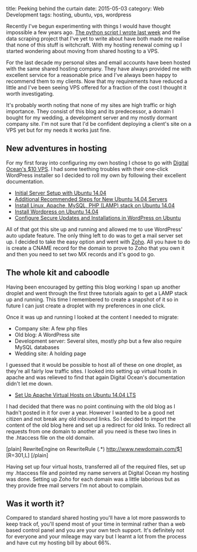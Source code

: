 title: Peeking behind the curtain
date: 2015-05-03
category: Web Development
tags: hosting, ubuntu, vps, wordpress

Recently I've begun experimenting with things I would have thought impossible a few years ago. [The python script I wrote last week](/over-engineering-firstworldproblems/) and the data scraping project that I've yet to write about have both made me realise that none of this stuff is witchcraft. With my hosting renewal coming up I started wondering about moving from shared hosting to a VPS.

For the last decade my personal sites and email accounts have been hosted with the same shared hosting company. They have always provided me with excellent service for a reasonable price and I've always been happy to recommend them to my clients. Now that my requirements have reduced a little and I've been seeing VPS offered for a fraction of the cost I thought it worth investigating.

It's probably worth noting that none of my sites are high traffic or high importance. They consist of this blog and its predecessor, a domain I bought for my wedding, a development server and my mostly dormant company site. I'm not sure that I'd be confident deploying a client's site on a VPS yet but for my needs it works just fine.

## New adventures in hosting

For my first foray into configuring my own hosting I chose to go with [Digital Ocean's $10 VPS](https://www.digitalocean.com/?refcode=96d77d24bdc0). I had some teething troubles with their one-click WordPress installer so I decided to roll my own by following their excellent documentation.

- [Initial Server Setup with Ubuntu 14.04](https://www.digitalocean.com/community/tutorials/initial-server-setup-with-ubuntu-14-04)
- [Additional Recommended Steps for New Ubuntu 14.04 Servers](https://www.digitalocean.com/community/tutorials/additional-recommended-steps-for-new-ubuntu-14-04-servers)
- [Install Linux, Apache, MySQL, PHP (LAMP) stack on Ubuntu 14.04](https://www.digitalocean.com/community/tutorials/how-to-install-linux-apache-mysql-php-lamp-stack-on-ubuntu-14-04)
- [Install Wordpress on Ubuntu 14.04](https://www.digitalocean.com/community/tutorials/how-to-install-wordpress-on-ubuntu-14-04)
- [Configure Secure Updates and Installations in WordPress on Ubuntu](https://www.digitalocean.com/community/tutorials/how-to-configure-secure-updates-and-installations-in-wordpress-on-ubuntu)

All of that got this site up and running and allowed me to use WordPress' auto update feature. The only thing left to do was to get a mail server set up. I decided to take the easy option and went with [Zoho](https://www.zoho.com/). All you have to do is create a CNAME record for the domain to prove to Zoho that you own it and then you need to set two MX records and it's good to go.

## The whole kit and caboodle

Having been encouraged by getting this blog working I span up another droplet and went through the first three tutorials again to get a LAMP stack up and running. This time I remembered to create a snapshot of it so in future I can just create a droplet with my preferences in one click.

Once it was up and running I looked at the content I needed to migrate:

- Company site: A few php files
- Old blog: A WordPress site
- Development server: Several sites, mostly php but a few also require MySQL databases
- Wedding site: A holding page

I guessed that it would be possible to host all of these on one droplet, as they're all fairly low traffic sites. I looked into setting up virtual hosts in apache and was relieved to find that again Digital Ocean's documentation didn't let me down.

- [Set Up Apache Virtual Hosts on Ubuntu 14.04 LTS](https://www.digitalocean.com/community/tutorials/how-to-set-up-apache-virtual-hosts-on-ubuntu-14-04-lts)

I had decided that there was no point continuing with the old blog as I hadn't posted in it for over a year. However I wanted to be a good net citizen and not break any old inbound links. So I decided to import the content of the old blog here and set up a redirect for old links. To redirect all requests from one domain to another all you need is these two lines in the .htaccess file on the old domain.

\[plain\] RewriteEngine on RewriteRule (.\*) http://www.newdomain.com/$1 \[R=301,L\] \[/plain\]

Having set up four virtual hosts, transferred all of the required files, set up my .htaccess file and pointed my name servers at Digital Ocean my hosting was done. Setting up Zoho for each domain was a little laborious but as they provide free mail servers I'm not about to complain.

## Was it worth it?

Compared to standard shared hosting you'll have a lot more passwords to keep track of, you'll spend most of your time in terminal rather than a web based control panel and you are your own tech support. It's definitely not for everyone and your mileage may vary but I learnt a lot from the process and have cut my hosting bill by about 66%.
